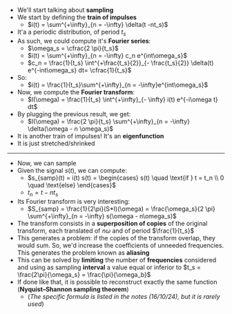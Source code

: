 + We'll start talking about **sampling**
+ We start by defining the **train of impulses**
	+ $i(t) = \sum^{+\infty}_{n = -\infty} \delta(t -nt_s)$
+ It'a a periodic distribution, of period $t_s$
+ As such, we could compute it's **Fourier series**:
	+ $\omega_s = \cfrac{2 \pi}{t_s}$
	+ $i(t) = \sum^{+\infty}_{n = -\infty} c_n e^{int\omega_s}$
	+ $c_n = \frac{1}{t_s} \int^{+\frac{t_s}{2}}_{- \frac{t_s}{2}} \delta(t) e^{-int\omega_s} dt= \cfrac{1}{t_s}$
+ So:
	+ $i(t) = \frac{1}{t_s}\sum^{+\infty}_{n = -\infty}e^{int\omega_s}$
+ Now, we compute the **Fourier transform**:
	+ $I(\omega) = \frac{1}{t_s} \int^{+\infty}_{- \infty} i(t) e^{-i\omega t} dt$
+ By plugging the previous result, we get:
	+ $I(\omega) = \frac{2 \pi}{t_s} \sum^{+\infty}_{n = -\infty} \delta(\omega - n \omega_s)$
+ It is another train of impulses! It's an **eigenfunction**
+ It is just stretched/shrinked
---
+ Now, we can sample
+ Given the signal $s(t)$, we can compute:
	+ $s_{samp}(t) = i(t) s(t) = \begin{cases} s(t) \quad \text{if } t = t_n \\ 0 \quad \text{else} \end{cases}$
	+ $t_n = t-nt_s$
+ Its Fourier transform is very interesting:
	+ $S_{samp} = \frac{1}{2\pi}(S*I)(\omega) = \frac{\omega_s}{2 \pi} \sum^{+\infty}_{n = -\infty} s(\omega - n\omega_s)$
+ The transform consists in a **superposition of copies** of the original transform, each translated of $n \omega$ and of period $\frac{1}{t_s}$
+ This generates a problem: if the copies of the transform overlap, they would sum. So, we'd increase the coefficients of unneeded frequencies. This generates the problem known as **aliasing**
+ This can be solved by **limiting** the number of **frequencies** considered and using as sampling **interval** a value equal or inferior to $t_s = \frac{2\pi}{\omega_s} = \frac{\pi}{\omega_b}$
+ If done like that, it is possible to reconstruct exactly the same function (**Nyquist–Shannon sampling theorem**)
	+ (*The specific formula is listed in the notes (16/10/24), but it is rarely used*)